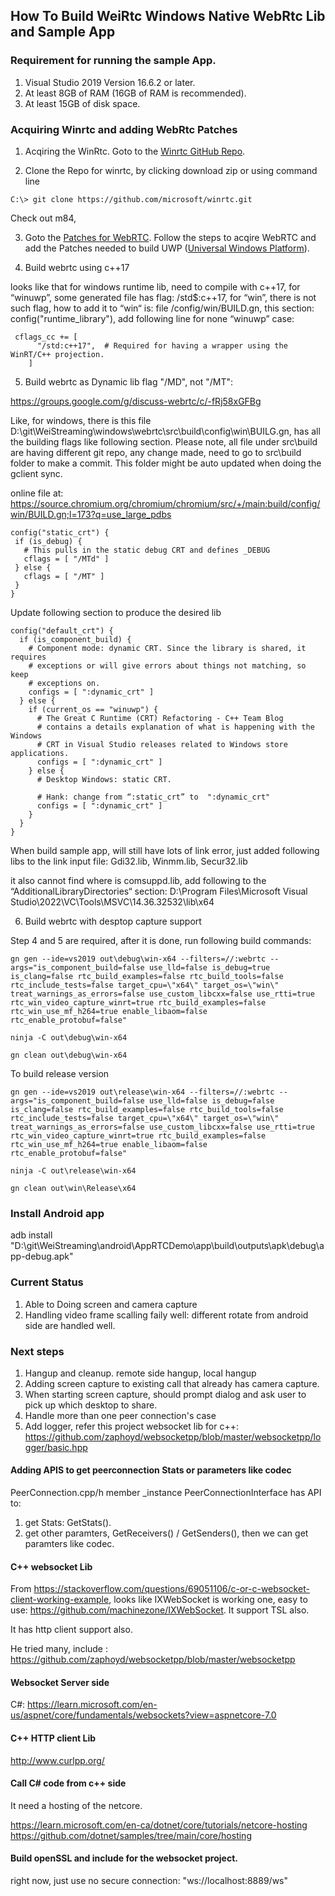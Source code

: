 ## How To Build WeiRtc Windows Native WebRtc Lib and Sample App

### Requirement for running the sample App.

1. Visual Studio 2019 Version 16.6.2 or later.
2. At least 8GB of RAM (16GB of RAM is recommended).
3. At least 15GB of disk space.

### Acquiring Winrtc and adding WebRtc Patches

1. Acqiring the WinRtc. Goto to the [Winrtc GitHub Repo](https://github.com/microsoft/winrtc).

2. Clone the Repo for winrtc, by clicking download zip or using command line
```
C:\> git clone https://github.com/microsoft/winrtc.git
```

Check out m84,


3. Goto the [Patches for WebRTC](https://github.com/microsoft/winrtc/tree/master/patches_for_WebRTC_org/m84).
Follow the steps to acqire WebRTC and add the Patches needed to build UWP ([Universal Windows Platform](https://docs.microsoft.com/en-us/windows/uwp/get-started/universal-application-platform-guide)).

4. Build webrtc using c++17

looks like that for windows runtime lib, need to compile with c++17, for “winuwp”, some generated file has flag: /std$:c++17, for “win”, 
there is not such flag, how to add it to “win“ is: file /config/win/BUILD.gn,  this section: config("runtime_library"),  add following line for none “winuwp” case:
```
 cflags_cc += [
      "/std:c++17",  # Required for having a wrapper using the WinRT/C++ projection.
    ]
```
5. Build webrtc as Dynamic lib flag "/MD", not "/MT": 

https://groups.google.com/g/discuss-webrtc/c/-fRj58xGFBg

Like, for windows, there is this file D:\git\WeiStreaming\windows\webrtc\src\build\config\win\BUILG.gn, has all the building flags like following section.  Please note, all file under src\build are having different git repo, any change made, need to go to src\build folder to make a commit. This folder might be auto updated when doing the gclient sync. 

online file at: https://source.chromium.org/chromium/chromium/src/+/main:build/config/win/BUILD.gn;l=173?q=use_large_pdbs

 ```
config("static_crt") {
  if (is_debug) {
    # This pulls in the static debug CRT and defines _DEBUG
    cflags = [ "/MTd" ]
  } else {
    cflags = [ "/MT" ]
  }
}
```
Update following section to produce the desired lib
```
config("default_crt") {
  if (is_component_build) {
    # Component mode: dynamic CRT. Since the library is shared, it requires
    # exceptions or will give errors about things not matching, so keep
    # exceptions on.
    configs = [ ":dynamic_crt" ]
  } else {
    if (current_os == "winuwp") {
      # The Great C Runtime (CRT) Refactoring - C++ Team Blog 
      # contains a details explanation of what is happening with the Windows
      # CRT in Visual Studio releases related to Windows store applications.
      configs = [ ":dynamic_crt" ]
    } else {
      # Desktop Windows: static CRT.

      # Hank: change from “:static_crt” to  ":dynamic_crt" 
      configs = [ ":dynamic_crt" ]
    }
  }
} 
```
When build sample app, will still have lots of link error, just added following libs to the link input file: Gdi32.lib, Winmm.lib, Secur32.lib  

it also cannot find where is comsuppd.lib, add following to the “AdditionalLibraryDirectories“ section: D:\Program Files\Microsoft Visual Studio\2022\VC\Tools\MSVC\14.36.32532\lib\x64


6. Build webrtc with desptop capture support

Step 4 and 5 are required, after it is done, run following build commands:

```
gn gen --ide=vs2019 out\debug\win-x64 --filters=//:webrtc --args="is_component_build=false use_lld=false is_debug=true is_clang=false rtc_build_examples=false rtc_build_tools=false rtc_include_tests=false target_cpu=\"x64\" target_os=\"win\" treat_warnings_as_errors=false use_custom_libcxx=false use_rtti=true rtc_win_video_capture_winrt=true rtc_build_examples=false rtc_win_use_mf_h264=true enable_libaom=false rtc_enable_protobuf=false"

ninja -C out\debug\win-x64

gn clean out\debug\win-x64
```


To build  release version

```
gn gen --ide=vs2019 out\release\win-x64 --filters=//:webrtc --args="is_component_build=false use_lld=false is_debug=false is_clang=false rtc_build_examples=false rtc_build_tools=false rtc_include_tests=false target_cpu=\"x64\" target_os=\"win\" treat_warnings_as_errors=false use_custom_libcxx=false use_rtti=true rtc_win_video_capture_winrt=true rtc_build_examples=false rtc_win_use_mf_h264=true enable_libaom=false rtc_enable_protobuf=false"

ninja -C out\release\win-x64

gn clean out\win\Release\x64
```
### Install Android app

adb install "D:\git\WeiStreaming\android\AppRTCDemo\app\build\outputs\apk\debug\app-debug.apk"

### Current Status

1. Able to Doing screen and camera capture
2. Handling video frame scalling faily well:  different rotate from android side are handled well.

### Next steps

1. Hangup and cleanup. remote side hangup, local hangup
2. Adding screen capture to existing call that already has camera capture.
3. When starting screen capture, should prompt dialog and ask user to pick up which desktop to share.
4. Handle more than one peer connection's case
5. Add logger, refer this project websocket lib for c++: 	https://github.com/zaphoyd/websocketpp/blob/master/websocketpp/logger/basic.hpp

#### Adding APIS to get peerconnection Stats or parameters like codec

PeerConnection.cpp/h member _instance PeerConnectionInterface has API to:
1.  get Stats:  GetStats().
2.  get other paramters, GetReceivers() / GetSenders(), then we can get paramters like codec.

#### C++ websocket Lib
From https://stackoverflow.com/questions/69051106/c-or-c-websocket-client-working-example, looks like IXWebSocket is working one, easy to use: https://github.com/machinezone/IXWebSocket. It support TSL also.

It has http client support also.


He tried many, include : https://github.com/zaphoyd/websocketpp/blob/master/websocketpp

#### Websocket Server side
C#:  https://learn.microsoft.com/en-us/aspnet/core/fundamentals/websockets?view=aspnetcore-7.0

#### C++ HTTP client Lib
http://www.curlpp.org/

#### Call C# code from c++ side
It need a hosting of the netcore.

https://learn.microsoft.com/en-ca/dotnet/core/tutorials/netcore-hosting
https://github.com/dotnet/samples/tree/main/core/hosting

#### Build openSSL and include for the websocket project.
right now, just use no secure connection: "ws://localhost:8889/ws"




